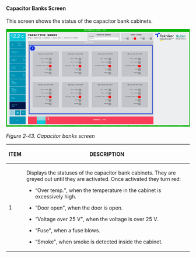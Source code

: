 #### Capacitor Banks Screen

This screen shows the status of the capacitor bank cabinets.

![](../Resources/media/image59.png)

*Figure 2‑43. Capacitor banks screen*

<table class="table">
<colgroup>
<col style="width: 13<col style="width: 86</colgroup>
<thead>
<tr class="header">
<th><p>ITEM</p></th>
<th><p>DESCRIPTION</p></th>
</tr>
</thead>
<tbody>
<tr class="odd">
<td><p>1</p></td>
<td><p>Displays the statuses of the capacitor bank cabinets. They are greyed out until they are activated. Once
activated they turn red:</p>
<ul>
<li><p>“Over temp.”, when the temperature in the cabinet is excessively high.</p></li>
<li><p>“Door open”, when the door is open.</p></li>
<li><p>“Voltage over 25 V”, when the voltage is over 25 V.</p></li>
<li><p>“Fuse”, when a fuse blows.</p></li>
<li><p>“Smoke”, when smoke is detected inside the cabinet.</p></li>
</ul></td>
</tr>
</tbody>
</table>

